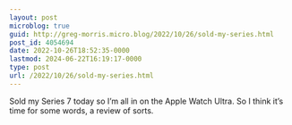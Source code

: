 ```yaml
---
layout: post
microblog: true
guid: http://greg-morris.micro.blog/2022/10/26/sold-my-series.html
post_id: 4054694
date: 2022-10-26T18:52:35-0000
lastmod: 2024-06-22T16:19:17-0000
type: post
url: /2022/10/26/sold-my-series.html
---
```

Sold my Series 7 today so I’m all in on the Apple Watch Ultra. So I think it’s time for some words, a review of sorts. 
